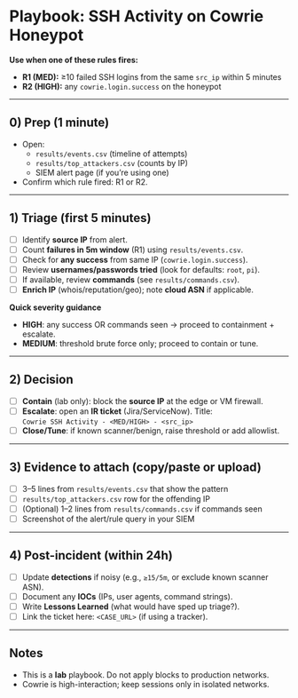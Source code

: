 # Playbook: SSH Activity on Cowrie Honeypot

**Use when one of these rules fires:**
- **R1 (MED):** ≥10 failed SSH logins from the same `src_ip` within 5 minutes
- **R2 (HIGH):** any `cowrie.login.success` on the honeypot

---

## 0) Prep (1 minute)
- Open:
  - `results/events.csv` (timeline of attempts)
  - `results/top_attackers.csv` (counts by IP)
  - SIEM alert page (if you’re using one)
- Confirm which rule fired: R1 or R2.

---

## 1) Triage (first 5 minutes)
- [ ] Identify **source IP** from alert.
- [ ] Count **failures in 5m window** (R1) using `results/events.csv`.
- [ ] Check for **any success** from same IP (`cowrie.login.success`).
- [ ] Review **usernames/passwords tried** (look for defaults: `root`, `pi`).
- [ ] If available, review **commands** (see `results/commands.csv`).
- [ ] **Enrich IP** (whois/reputation/geo); note **cloud ASN** if applicable.

**Quick severity guidance**
- **HIGH**: any success OR commands seen → proceed to containment + escalate.
- **MEDIUM**: threshold brute force only; proceed to contain or tune.

---

## 2) Decision
- [ ] **Contain** (lab only): block the **source IP** at the edge or VM firewall.
- [ ] **Escalate**: open an **IR ticket** (Jira/ServiceNow). Title:  
  `Cowrie SSH Activity - <MED/HIGH> - <src_ip>`
- [ ] **Close/Tune**: if known scanner/benign, raise threshold or add allowlist.

---

## 3) Evidence to attach (copy/paste or upload)
- [ ] 3–5 lines from `results/events.csv` that show the pattern
- [ ] `results/top_attackers.csv` row for the offending IP
- [ ] (Optional) 1–2 lines from `results/commands.csv` if commands seen
- [ ] Screenshot of the alert/rule query in your SIEM

---

## 4) Post-incident (within 24h)
- [ ] Update **detections** if noisy (e.g., `≥15/5m`, or exclude known scanner ASN).
- [ ] Document any **IOCs** (IPs, user agents, command strings).
- [ ] Write **Lessons Learned** (what would have sped up triage?).
- [ ] Link the ticket here: `<CASE_URL>` (if using a tracker).

---

## Notes
- This is a **lab** playbook. Do not apply blocks to production networks.
- Cowrie is high-interaction; keep sessions only in isolated networks.
